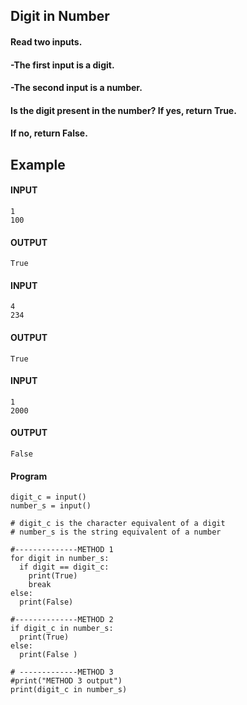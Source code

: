 ## Digit in Number
#### Read two inputs. 
#### -The first input is a digit. 
#### -The second input is a number. 
#### Is the digit present in the number? If yes, return True.
#### If no, return False.
## Example 
#### INPUT
```
1
100
```
#### OUTPUT
```
True
```
#### INPUT
```
4
234
```
#### OUTPUT
```
True
```
#### INPUT
```
1
2000
```
#### OUTPUT
```
False
```
#### Program
```
digit_c = input()
number_s = input() 

# digit_c is the character equivalent of a digit  
# number_s is the string equivalent of a number 

#--------------METHOD 1 
for digit in number_s: 
  if digit == digit_c:
    print(True)
    break
else:
  print(False)
  
#--------------METHOD 2 
if digit_c in number_s: 
  print(True)
else:
  print(False )
  
# -------------METHOD 3
#print("METHOD 3 output")
print(digit_c in number_s) 
```


